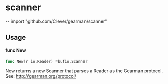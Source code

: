 # scanner
--
    import "github.com/Clever/gearman/scanner"


## Usage

#### func  New

```go
func New(r io.Reader) *bufio.Scanner
```
New returns a new Scanner that parses a Reader as the Gearman protocol. See:
http://gearman.org/protocol/
